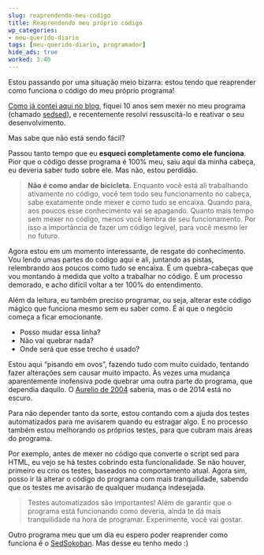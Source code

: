 ```yaml
---
slug: reaprendendo-meu-codigo
title: Reaprendendo meu próprio código
wp_categories:
- meu-querido-diario
tags: [meu-querido-diario, programador]
hide_ads: true
worked: 3:40
---
```


Estou passando por uma situação meio bizarra: estou tendo que reaprender como funciona o código do meu próprio programa!

[Como já contei aqui no blog](http://aurelio.net/blog/2014/04/29/ressuscitei-o-sedsed/), fiquei 10 anos sem mexer no meu programa (chamado [sedsed](https://github.com/aureliojargas/sedsed)), e recentemente resolvi ressuscitá-lo e reativar o seu desenvolvimento.

Mas sabe que não está sendo fácil?

Passou tanto tempo que eu **esqueci completamente como ele funciona**. Pior que o código desse programa é 100% meu, saiu aqui da minha cabeça, eu deveria saber tudo sobre ele. Mas não, estou perdidão.

> **Não é como andar de bicicleta.** Enquanto você está ali trabalhando ativamente no código, você tem todo seu funcionamento no cabeça, sabe exatamente onde mexer e como tudo se encaixa. Quando para, aos poucos esse conhecimento vai se apagando. Quanto mais tempo sem mexer no código, menos você lembra de seu funcionamento. Por isso a importância de fazer um código legível, para você mesmo ler no futuro.

Agora estou em um momento interessante, de resgate do conhecimento. Vou lendo umas partes do código aqui e ali, juntando as pistas, relembrando aos poucos como tudo se encaixa. É um quebra-cabeças que vou montando à medida que volto a trabalhar no código. É um processo demorado, e acho difícil voltar a ter 100% do entendimento.

Além da leitura, eu também preciso programar, ou seja, alterar este código mágico que funciona mesmo sem eu saber como. É aí que o negócio começa a ficar emocionante.

- Posso mudar essa linha?
- Não vai quebrar nada?
- Onde será que esse trecho é usado?

Estou aqui “pisando em ovos”, fazendo tudo com muito cuidado, tentando fazer alterações sem causar muito impacto. Às vezes uma mudança aparentemente inofensiva pode quebrar uma outra parte do programa, que dependia daquilo. O [Aurelio de 2004](http://aurelio.net/blog/2014/05/01/capsula-do-tempo/) saberia, mas o de 2014 está no escuro.

Para não depender tanto da sorte, estou contando com a ajuda dos testes automatizados para me avisarem quando eu estragar algo. E no processo também estou melhorando os próprios testes, para que cubram mais áreas do programa.

Por exemplo, antes de mexer no código que converte o script sed para HTML, eu vejo se há testes cobrindo esta funcionalidade. Se não houver, primeiro eu crio os testes, baseados no comportamento atual. Agora sim, posso ir lá alterar o código do programa com mais tranquilidade, sabendo que os testes me avisarão de qualquer mudança indesejada.

> Testes automatizados são importantes! Além de garantir que o programa está funcionando como deveria, ainda te dá mais tranquilidade na hora de programar. Experimente, você vai gostar.

Outro programa meu que um dia eu espero poder reaprender como funciona é o [SedSokoban](http://aurelio.net/sed/sokoban/sokoban.sed.html). Mas desse eu tenho medo :)
